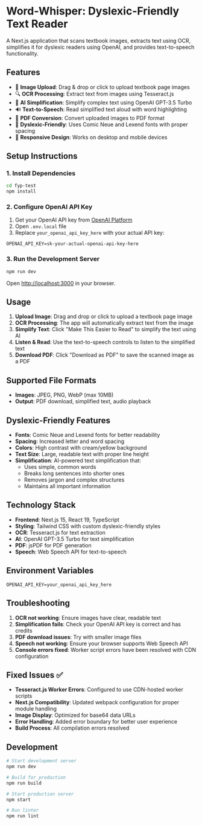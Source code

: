 # Word-Whisper: Dyslexic-Friendly Text Reader

A Next.js application that scans textbook images, extracts text using OCR, simplifies it for dyslexic readers using OpenAI, and provides text-to-speech functionality.

## Features

- 📸 **Image Upload**: Drag & drop or click to upload textbook page images
- 🔍 **OCR Processing**: Extract text from images using Tesseract.js
- 🤖 **AI Simplification**: Simplify complex text using OpenAI GPT-3.5 Turbo
- 🔊 **Text-to-Speech**: Read simplified text aloud with word highlighting
- 📄 **PDF Conversion**: Convert uploaded images to PDF format
- 👀 **Dyslexic-Friendly**: Uses Comic Neue and Lexend fonts with proper spacing
- 📱 **Responsive Design**: Works on desktop and mobile devices

## Setup Instructions

### 1. Install Dependencies

```bash
cd fyp-test
npm install
```

### 2. Configure OpenAI API Key

1. Get your OpenAI API key from [OpenAI Platform](https://platform.openai.com/api-keys)
2. Open `.env.local` file
3. Replace `your_openai_api_key_here` with your actual API key:

```
OPENAI_API_KEY=sk-your-actual-openai-api-key-here
```

### 3. Run the Development Server

```bash
npm run dev
```

Open [http://localhost:3000](http://localhost:3000) in your browser.

## Usage

1. **Upload Image**: Drag and drop or click to upload a textbook page image
2. **OCR Processing**: The app will automatically extract text from the image
3. **Simplify Text**: Click "Make This Easier to Read" to simplify the text using AI
4. **Listen & Read**: Use the text-to-speech controls to listen to the simplified text
5. **Download PDF**: Click "Download as PDF" to save the scanned image as a PDF

## Supported File Formats

- **Images**: JPEG, PNG, WebP (max 10MB)
- **Output**: PDF download, simplified text, audio playback

## Dyslexic-Friendly Features

- **Fonts**: Comic Neue and Lexend fonts for better readability
- **Spacing**: Increased letter and word spacing
- **Colors**: High contrast with cream/yellow background
- **Text Size**: Large, readable text with proper line height
- **Simplification**: AI-powered text simplification that:
  - Uses simple, common words
  - Breaks long sentences into shorter ones
  - Removes jargon and complex structures
  - Maintains all important information

## Technology Stack

- **Frontend**: Next.js 15, React 19, TypeScript
- **Styling**: Tailwind CSS with custom dyslexic-friendly styles
- **OCR**: Tesseract.js for text extraction
- **AI**: OpenAI GPT-3.5 Turbo for text simplification
- **PDF**: jsPDF for PDF generation
- **Speech**: Web Speech API for text-to-speech

## Environment Variables

```
OPENAI_API_KEY=your_openai_api_key_here
```

## Troubleshooting

1. **OCR not working**: Ensure images have clear, readable text
2. **Simplification fails**: Check your OpenAI API key is correct and has credits
3. **PDF download issues**: Try with smaller image files
4. **Speech not working**: Ensure your browser supports Web Speech API
5. **Console errors fixed**: Worker script errors have been resolved with CDN configuration

## Fixed Issues ✅

- **Tesseract.js Worker Errors**: Configured to use CDN-hosted worker scripts
- **Next.js Compatibility**: Updated webpack configuration for proper module handling
- **Image Display**: Optimized for base64 data URLs
- **Error Handling**: Added error boundary for better user experience
- **Build Process**: All compilation errors resolved

## Development

```bash
# Start development server
npm run dev

# Build for production
npm run build

# Start production server
npm start

# Run linter
npm run lint
```
